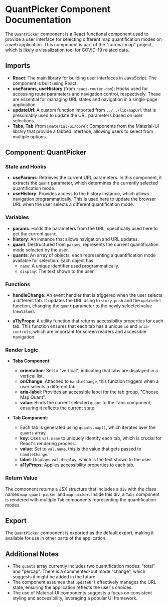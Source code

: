 # QuantPicker Component Documentation

The `QuantPicker` component is a React functional component used to provide a user interface for selecting different map quantification modes on a web application. This component is part of the "corona-map" project, which is likely a visualization tool for COVID-19 related data.

## Imports

- **React**: The main library for building user interfaces in JavaScript. The component is built using React.
- **useParams, useHistory** (from `react-router-dom`): Hooks used for accessing route parameters and navigation control, respectively. These are essential for managing URL states and navigation in a single-page application.
- **updateUrl**: A custom function imported from `../../lib/mapUrl` that is presumably used to update the URL parameters based on user selections.
- **Tabs, Tab** (from `@material-ui/core`): Components from the Material-UI library that provide a tabbed interface, allowing users to select from multiple options.

## Component: QuantPicker

### State and Hooks

- **useParams**: Retrieves the current URL parameters. In this component, it extracts the `quant` parameter, which determines the currently selected quantification mode.
- **useHistory**: Provides access to the history instance, which allows navigation programmatically. This is used here to update the browser URL when the user selects a different quantification mode.

### Variables

- **params**: Holds the parameters from the URL, specifically used here to get the current `quant`.
- **history**: An instance that allows navigation and URL updates.
- **quant**: Destructured from `params`, represents the current quantification mode selected by the user.
- **quants**: An array of objects, each representing a quantification mode available for selection. Each object has:
  - `name`: A unique identifier used programmatically.
  - `display`: The text shown to the user.

### Functions

- **handleChange**: An event handler that is triggered when the user selects a different tab. It updates the URL using `history.push` and the `updateUrl` function, changing the `quant` parameter to the newly selected value (`newValue`).

- **a11yProps**: A utility function that returns accessibility properties for each tab. This function ensures that each tab has a unique `id` and `aria-controls`, which are important for screen readers and accessible navigation.

### Render Logic

- **Tabs Component**: 
  - **orientation**: Set to "vertical", indicating that tabs are displayed in a vertical list.
  - **onChange**: Attached to `handleChange`, this function triggers when a user selects a different tab.
  - **aria-label**: Provides an accessible label for the tab group, "Choose Map Quant".
  - **value**: Binds the current selected `quant` to the Tabs component, ensuring it reflects the current state.

- **Tab Component**:
  - Each tab is generated using `quants.map()`, which iterates over the `quants` array.
  - **key**: Uses `val.name` to uniquely identify each tab, which is crucial for React's rendering process.
  - **value**: Set to `val.name`, this is the value that gets passed to `handleChange`.
  - **label**: Displays `val.display`, which is the text shown to the user.
  - **a11yProps**: Applies accessibility properties to each tab.

### Return Value

The component returns a JSX structure that includes a `div` with the class names `map-quant-picker` and `map-picker`. Inside this div, a `Tabs` component is rendered with multiple `Tab` components representing the quantification modes.

## Export

The `QuantPicker` component is exported as the default export, making it available for use in other parts of the application.

## Additional Notes

- The `quants` array currently includes two quantification modes: "total" and "percap". There is a commented-out mode "change", which suggests it might be added in the future.
- The component assumes that `updateUrl` effectively manages the URL state, ensuring the application reflects the user's choices.
- The use of Material-UI components suggests a focus on consistent styling and accessibility, leveraging a popular UI framework.